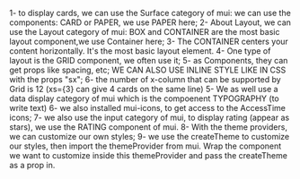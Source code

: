 1- to display cards, we can use the Surface category of mui: we can use the components: CARD or PAPER, we use PAPER here;
2- About Layout, we can use the Layout category of mui: BOX and CONTAINER are the most basic layout component,we use Container here;
3- The CONTAINER centers your content horizontally. It's the most basic layout element.
4- One type of layout is the GRID component, we often use it;
5- as Components, they can get props like spacing, etc; WE CAN ALSO USE INLINE STYLE LIKE IN CSS with the props "sx";
6- the number of x-column that can be supported by Grid is 12 (xs={3} can give 4 cards on the same line)
5- We as well use a data display category of mui which is the compoenent TYPOGRAPHY  (to write text) 
6- we also installed mui-icons, to get access to the AccessTime icons;
7- we also use the input category of mui, to display rating (appear as stars), we use the RATING component of mui.
8- With the theme providers, we can customize our own styles;
9- we use the createTheme to customize our styles, then import the themeProvider from mui. Wrap the component we want to customize inside this themeProvider and pass the createTheme as a prop in.